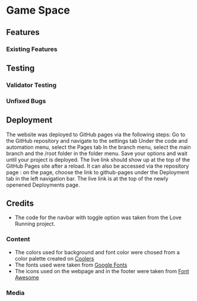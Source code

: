 # Game Space


## Features

### Existing Features

## Testing 

### Validator Testing 

### Unfixed Bugs

## Deployment

The website was deployed to GitHub pages via the following steps:
Go to the GitHub repository and navigate to the settings tab
Under the code and automation menu, select the Pages tab
In the branch menu, select the main branch and the /root folder in the folder menu.
Save your options and wait until your project is deployed.
The live link should show up at the top of the GitHub Pages site after a reload.
It can also be accessed via the repository page : 
  on the page, choose the link to github-pages under the Deployment tab in the left navigation bar. 
  The live link is at the top of the newly openened Deployments page. 
  
## Credits

- The code for the navbar with toggle option was taken from the Love Running project. 

### Content

- The colors used for background and font color were chosed from a color palette created on [Coolers](https://coolors.co)
- The fonts used were taken from [Google Fonts](https.//fonts.google.com)
- The icons used on the webpage and in the footer were taken from [Font Awesome](https://fontawesome.com/)

### Media